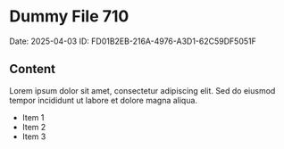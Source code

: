 # Dummy File 710

Date: 2025-04-03
ID: FD01B2EB-216A-4976-A3D1-62C59DF5051F

## Content

Lorem ipsum dolor sit amet, consectetur adipiscing elit.
Sed do eiusmod tempor incididunt ut labore et dolore magna aliqua.

* Item 1
* Item 2
* Item 3
